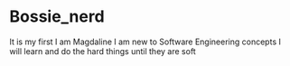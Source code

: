 # Bossie_nerd
It is my first 
I am Magdaline 
I am new to Software Engineering concepts 
I will learn and do the hard things until they are soft
